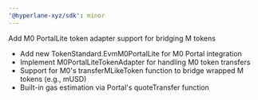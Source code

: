```yaml
---
'@hyperlane-xyz/sdk': minor
---
```


Add M0 PortalLite token adapter support for bridging M tokens

- Add new TokenStandard.EvmM0PortalLite for M0 Portal integration
- Implement M0PortalLiteTokenAdapter for handling M0 token transfers
- Support for M0's transferMLikeToken function to bridge wrapped M tokens (e.g., mUSD)
- Built-in gas estimation via Portal's quoteTransfer function
